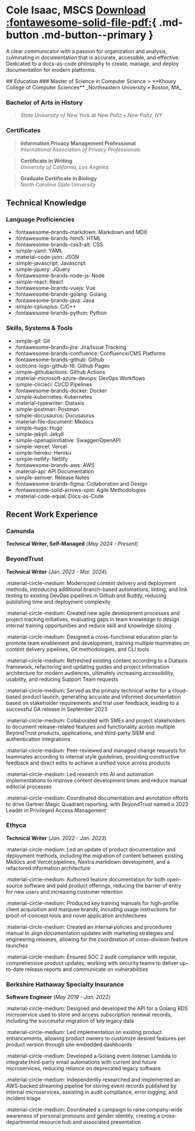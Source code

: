 # Cole Isaac, MSCS [Download :fontawesome-solid-file-pdf:](./assets/pdfs/garbo-cv.pdf){ .md-button .md-button--primary }

A clear communicator with a passion for organization and analysis, culminating in documentation that is accurate, accessible, and effective. Dedicated to a docs-as-code philosophy to create, manage, and deploy documentation for modern platforms.

<div id="resume" markdown>
## Education
### Master of Science in Computer Science
> **Khoury College of Computer Sciences**  
_Northeastern University • Boston, MA_

### Bachelor of Arts in History
> _State University of New York at New Paltz • New Paltz, NY_

### Certificates
> **Information Privacy Management Professional**  
_International Association of Privacy Professionals_

> **Certificate in Writing**  
_University of California, Los Angeles_

> **Graduate Certificate in Biology**  
_North Carolina State University_

## Technical Knowledge
### Language Proficiencies
- :fontawesome-brands-markdown: Markdown and MDX
- :fontawesome-brands-html5: HTML 
- :fontawesome-brands-css3-alt: CSS
- :simple-yaml: YAML
- :material-code-json: JSON
- :simple-javascript: Javascript
- :simple-jquery: JQuery
- :fontawesome-brands-node-js: Node
- :simple-react: React 
- :fontawesome-brands-vuejs: Vue
- :fontawesome-brands-golang: Golang
- :fontawesome-brands-java: Java
- :simple-cplusplus: C/C++ 
- :fontawesome-brands-python: Python

### Skills, Systems & Tools
- :simple-git: Git
- :fontawesome-brands-jira: Jira/Issue Tracking
- :fontawesome-brands-confluence: Confluence/CMS Platforms
- :fontawesome-brands-github: Github
- :octicons-logo-github-16: Github Pages
- :simple-githubactions: Github Actions
- :material-microsoft-azure-devops: DevOps Workflows
- :simple-circleci: CI/CD Pipelines
- :fontawesome-brands-docker: Docker
- :simple-kubernetes: Kubernetes 
- :material-typewriter: Diataxis
- :simple-postman: Postman
- :simple-docusaurus: Docusaurus
- :material-file-document: Mkdocs
- :simple-hugo: Hugo
- :simple-jekyll: Jekyll
- :simple-openapiinitiative: Swagger/OpenAPI
- :simple-vercel: Vercel
- :simple-heroku: Heroku
- :simple-netlify: Netlify
- :fontawesome-brands-aws: AWS
- :material-api: API Documentation
- :simple-semver: Release Notes
- :fontawesome-brands-figma: Collaboration and Design
- :fontawesome-solid-arrows-spin: Agile Methodologies
- :material-code-equal: Docs-as-Code
	
## Recent Work Experience
### Camunda
<span class="bump"><strong>Technical Writer, Self-Managed</strong> (<em>May 2024 - Present</em>)</span>

### BeyondTrust
<span class="bump"><strong>Technical Writer</strong> (<em>Jan. 2023 - Mar. 2024</em>)</span>

<div class="indent" markdown>
:material-circle-medium: Modernized content delivery and deployment methods, introducing additional branch-based automations, linting, and link testing to existing DevOps pipelines in Github and Buddy, reducing publishing time and deployment complexity

:material-circle-medium: Created new agile development processes and project tracking initiatives, evaluating gaps in team knowledge to design internal training opportunities and reduce skill and knowledge siloing

:material-circle-medium: Designed a cross-functional education plan to promote team enablement and development, training multiple teammates on content delivery pipelines, Git methodologies, and CLI tools 

:material-circle-medium: Refreshed existing content according to a Diataxis framework, refactoring and updating guides and project information architecture for modern audiences, ultimately increasing accessibility, usability, and reducing Support Team requests

:material-circle-medium: Served as the primary technical writer for a cloud-based product launch, generating accurate and informed documentation based on stakeholder requirements and trial user feedback, leading to a successful GA release in September 2023 

:material-circle-medium: Collaborated with SMEs and project stakeholders to document release-related features and functionality across multiple BeyondTrust products, applications, and third-party SIEM and authentication integrations

:material-circle-medium: Peer-reviewed and managed change requests for teammates according to internal style guidelines, providing constructive feedback and direct edits to achieve a unified voice across products

:material-circle-medium: Led research into AI and automation implementations to improve content development times and reduce manual editorial processes

:material-circle-medium: Coordinated documentation and annotation efforts to drive Gartner Magic Quadrant reporting, with BeyondTrust named a 2023 Leader in Privileged Access Management
</div> 

### Ethyca
<span class="bump"><strong>Technical Writer</strong> (<em>Jan. 2022 - Jan. 2023</em>)</span>

<div class="indent" markdown>
:material-circle-medium: Led an update of product documentation and deployment methods, including the migration of content between existing Mkdocs and Vercel pipelines, Nextra markdown development, and a refactored information architecture

:material-circle-medium: Authored feature documentation for both open-source software and paid product offerings, reducing the barrier of entry for new users and increasing customer retention

:material-circle-medium: Produced key training manuals for high-profile client acquisition and marquee brands, including usage instructions for proof-of-concept tools and novel application architectures 

:material-circle-medium: Created an internal policies and procedures manual to align documentation updates with marketing strategies and engineering releases, allowing for the coordination of cross-division feature launches 

:material-circle-medium: Ensured SOC 2 audit compliance with regular, comprehensive product updates, working with security teams to deliver up-to-date release reports and communicate on vulnerabilities
</div>

### Berkshire Hathaway Specialty Insurance
<span class="bump"><strong>Software Engineer</strong> (<em>May 2019 - Jan. 2022</em>)</span>

<div class="indent" markdown>
:material-circle-medium: Designed and developed the API for a Golang RDS microservice used to store and access subscription renewal records, including the successful migration of key legacy data

:material-circle-medium: Led implementation on existing product enhancements, allowing product owners to customize desired features per product version through site-embedded dashboards

:material-circle-medium: Developed a Golang event-listener Lambda to integrate third-party email automations with current and future microservices, reducing reliance on deprecated legacy software

:material-circle-medium: Independently researched and implemented an AWS-backed streaming pipeline for storing event records published by internal microservices, assisting in audit compliance, error logging, and incident triage

:material-circle-medium: Coordinated a campaign to raise company-wide awareness of personal pronouns and gender identity, creating a cross-departmental resource hub and associated presentation
</div>
</div>